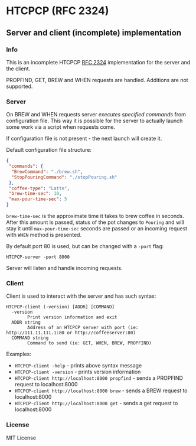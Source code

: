 # HTCPCP (RFC 2324)
## Server and client (incomplete) implementation


### Info

This is an incomplete HTCPCP [RFC 2324](https://datatracker.ietf.org/doc/html/rfc2324) implementation for the server and the client.

PROPFIND, GET, BREW and WHEN requests are handled. Additions are not supported.

### Server

On BREW and WHEN requests server *executes specified commands* from configuration file. This way it is possible for the server to actually launch some work via a script when requests come.

If configuration file is not present - the next launch will create it.

Default configuration file structure:

```json
{
 "commands": {
  "BrewCommand": "./brew.sh",
  "StopPouringCommand": "./stopPouring.sh"
 },
 "coffee-type": "Latte",
 "brew-time-sec": 10,
 "max-pour-time-sec": 5
}
```

`brew-time-sec` is the approximate time it takes to brew coffee in seconds. After this amount is passed, status of the pot changes to `Pouring` and will stay it until `max-pour-time-sec` seconds are passed or an incoming request with `WHEN` method is presented.

By default port 80 is used, but can be changed with a `-port` flag:

`HTCPCP-server -port 8000`

Server will listen and handle incoming requests.

### Client

Client is used to interact with the server and has such syntax:

```
HTCPCP-client (-version) [ADDR] [COMMAND]
  -version
        Print version information and exit
  ADDR string
    	Address of an HTCPCP server with port (ie: http://111.11.111.1:80 or http://coffeeserver:80)
  COMMAND string
    	Command to send (ie: GET, WHEN, BREW, PROPFIND)
```

Examples:

- `HTCPCP-client -help` - prints above syntax message 
- `HTCPCP-client -version` - prints version information
- `HTCPCP-client http://localhost:8000 propfind` - sends a PROPFIND request to localhost:8000
- `HTCPCP-client http://localhost:8000 brew` - sends a BREW request to localhost:8000
- `HTCPCP-client http://localhost:8000 get` - sends a get request to localhost:8000


### License

MIT License